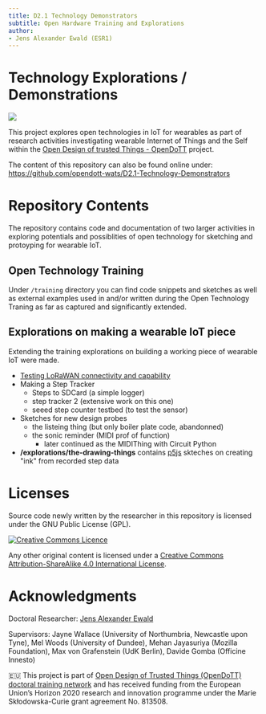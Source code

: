 ```yaml
---
title: D2.1 Technology Demonstrators
subtitle: Open Hardware Training and Explorations
author:
- Jens Alexander Ewald (ESR1)
---
```

# Technology Explorations / Demonstrations

![](pictures/2021-05-04_14-21-46-000❤️.jpg)

This project explores open technologies in IoT for wearables as part of research activities investigating wearable Internet of Things and the Self within the [Open Design of trusted Things - OpenDoTT](https://opendott.org.) project.

The content of this repository can also be found online under: https://github.com/opendott-wats/D2.1-Technology-Demonstrators


# Repository Contents

The repository contains code and documentation of two larger activities in exploring potentials and possiblities of open technology for sketching and protoyping for wearable IoT.

## Open Technology Training

Under `/training` directory you can find code snippets and sketches as well as external examples used in and/or written during the Open Technology Traning as far as captured and significantly extended.


## Explorations on making a wearable IoT piece

Extending the training explorations on building a working piece of wearable IoT were made.

- [Testing LoRaWAN connectivity and capability](explorations/LoRa/LoraSendAndReceive_TTN_OpenDoTT_Test)
- Making a Step Tracker
  - Steps to SDCard (a simple logger)
  - step tracker 2 (extensive work on this one)
  - seeed step counter testbed (to test the sensor)
- Sketches for new design probes
  - the listeing thing (but only boiler plate code, abandonned)
  - the sonic reminder (MIDI prof of function)
    - later continued as the MIDIThing with Circuit Python
- **/explorations/the-drawing-things** contains [p5js](https://p5js.org) skteches on creating "ink" from recorded step data


# Licenses

Source code newly written by the researcher in this repository is licensed under
the GNU Public License (GPL).

[![Creative Commons Licence](https://i.creativecommons.org/l/by-sa/4.0/88x31.png)](http://creativecommons.org/licenses/by-sa/4.0/)

Any other original content is licensed under a [Creative Commons Attribution-ShareAlike 4.0 International License](http://creativecommons.org/licenses/by-sa/4.0/).


# Acknowledgments

Doctoral Researcher: [Jens Alexander Ewald](mailto:jens.a.ewald@northumbria.ac.uk)

Supervisors: Jayne Wallace (University of Northumbria, Newcastle upon Tyne), Mel Woods (University of Dundee), Mehan Jayasuriya (Mozilla Foundation), Max von Grafenstein (UdK Berlin), Davide Gomba (Officine Innesto)


🇪🇺 This project is part of [Open Design of Trusted Things (OpenDoTT) doctoral training network](https://opendott.org.) and has received funding from the European Union’s Horizon 2020 research and innovation programme under the Marie Skłodowska-Curie grant agreement No. 813508.
